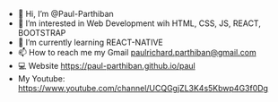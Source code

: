 - 👋 Hi, I’m @Paul-Parthiban
- 👀 I’m interested in Web Development wih HTML, CSS, JS, REACT, BOOTSTRAP
- 🌱 I’m currently learning REACT-NATIVE
- 📫 How to reach me my Gmail paulrichard.parthiban@gmail.com
- 💻 Website https://paul-parthiban.github.io/paul
- My Youtube: https://www.youtube.com/channel/UCQGgjZL3K4s5Kbwp4G3f0Dg

<!---
Paul-Parthiban/Paul-Parthiban is a ✨ special ✨ repository because its `README.md` (this file) appears on your GitHub profile.
You can click the Preview link to take a look at your changes.
--->
